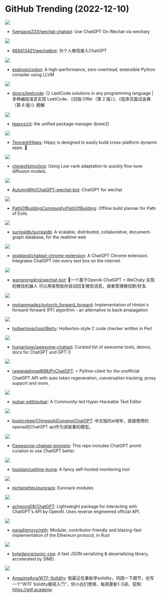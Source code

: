 # GitHub Trending (2022-12-10)

![](https://img.shields.io/badge/TypeScript-New%20750-green?style=flat-square&logo=appveyor)
- [fuergaosi233/wechat-chatgpt](https://github.com/fuergaosi233/wechat-chatgpt): Use ChatGPT On Wechat via wechaty

![](https://img.shields.io/badge/Go-New%20145-green?style=flat-square&logo=appveyor)
- [869413421/wechatbot](https://github.com/869413421/wechatbot): 为个人微信接入ChatGPT

![](https://img.shields.io/badge/C%2B%2B-New%20491-green?style=flat-square&logo=appveyor)
- [exaloop/codon](https://github.com/exaloop/codon): A high-performance, zero-overhead, extensible Python compiler using LLVM

![](https://img.shields.io/badge/Java-New%20440-green?style=flat-square&logo=appveyor)
- [doocs/leetcode](https://github.com/doocs/leetcode): 😏 LeetCode solutions in any programming language | 多种编程语言实现 LeetCode、《剑指 Offer（第 2 版）》、《程序员面试金典（第 6 版）》题解

![](https://img.shields.io/badge/TypeScript-New%20667-green?style=flat-square&logo=appveyor)
- [teaxyz/cli](https://github.com/teaxyz/cli): the unified package manager (brew2)

![](https://img.shields.io/badge/C%2B%2B-New%2094-green?style=flat-square&logo=appveyor)
- [Tencent/Hippy](https://github.com/Tencent/Hippy): Hippy is designed to easily build cross-platform dynamic apps. 👏

![](https://img.shields.io/badge/Jupyter%20Notebook-New%2045-green?style=flat-square&logo=appveyor)
- [cloneofsimo/lora](https://github.com/cloneofsimo/lora): Using Low-rank adaptation to quickly fine-tune diffusion models.

![](https://img.shields.io/badge/TypeScript-New%20151-green?style=flat-square&logo=appveyor)
- [AutumnWhj/ChatGPT-wechat-bot](https://github.com/AutumnWhj/ChatGPT-wechat-bot): ChatGPT for wechat

![](https://img.shields.io/badge/Lua-New%209-green?style=flat-square&logo=appveyor)
- [PathOfBuildingCommunity/PathOfBuilding](https://github.com/PathOfBuildingCommunity/PathOfBuilding): Offline build planner for Path of Exile.

![](https://img.shields.io/badge/Rust-New%2056-green?style=flat-square&logo=appveyor)
- [surrealdb/surrealdb](https://github.com/surrealdb/surrealdb): A scalable, distributed, collaborative, document-graph database, for the realtime web

![](https://img.shields.io/badge/JavaScript-New%2088-green?style=flat-square&logo=appveyor)
- [gragland/chatgpt-chrome-extension](https://github.com/gragland/chatgpt-chrome-extension): A ChatGPT Chrome extension. Integrates ChatGPT into every text box on the internet.

![](https://img.shields.io/badge/JavaScript-New%2037-green?style=flat-square&logo=appveyor)
- [wangrongding/wechat-bot](https://github.com/wangrongding/wechat-bot): 🤖一个基于OpenAi ChatGPT + WeChaty 实现的微信机器人 可以用来帮助你自动回复微信消息，或者管理微信群/好友.

![](https://img.shields.io/badge/Python-New%2040-green?style=flat-square&logo=appveyor)
- [mohammadpz/pytorch_forward_forward](https://github.com/mohammadpz/pytorch_forward_forward): Implementation of Hinton's forward-forward (FF) algorithm - an alternative to back-propagation

![](https://img.shields.io/badge/Perl-New%207-green?style=flat-square&logo=appveyor)
- [holbertonschool/Betty](https://github.com/holbertonschool/Betty): Holberton-style C code checker written in Perl

![](https://img.shields.io/badge/none-New%20321-green?style=flat-square&logo=appveyor)
- [humanloop/awesome-chatgpt](https://github.com/humanloop/awesome-chatgpt): Curated list of awesome tools, demos, docs for ChatGPT and GPT-3

![](https://img.shields.io/badge/Python-New%20312-green?style=flat-square&logo=appveyor)
- [rawandahmad698/PyChatGPT](https://github.com/rawandahmad698/PyChatGPT): ⚡️ Python client for the unofficial ChatGPT API with auto token regeneration, conversation tracking, proxy support and more.

![](https://img.shields.io/badge/JavaScript-New%2042-green?style=flat-square&logo=appveyor)
- [pulsar-edit/pulsar](https://github.com/pulsar-edit/pulsar): A Community-led Hyper-Hackable Text Editor

![](https://img.shields.io/badge/Python-New%20117-green?style=flat-square&logo=appveyor)
- [bupticybee/ChineseAiDungeonChatGPT](https://github.com/bupticybee/ChineseAiDungeonChatGPT): 中文版的ai地牢，直接使用的openai的ChatGPT api作为讲故事的模型。

![](https://img.shields.io/badge/none-New%20243-green?style=flat-square&logo=appveyor)
- [f/awesome-chatgpt-prompts](https://github.com/f/awesome-chatgpt-prompts): This repo includes ChatGPT promt curation to use ChatGPT better.

![](https://img.shields.io/badge/JavaScript-New%20144-green?style=flat-square&logo=appveyor)
- [louislam/uptime-kuma](https://github.com/louislam/uptime-kuma): A fancy self-hosted monitoring tool

![](https://img.shields.io/badge/C%2B%2B-New%206-green?style=flat-square&logo=appveyor)
- [pichenettes/eurorack](https://github.com/pichenettes/eurorack): Eurorack modules

![](https://img.shields.io/badge/Python-New%20769-green?style=flat-square&logo=appveyor)
- [acheong08/ChatGPT](https://github.com/acheong08/ChatGPT): Lightweight package for interacting with ChatGPT's API by OpenAI. Uses reverse engineered official API.

![](https://img.shields.io/badge/C-New%20122-green?style=flat-square&logo=appveyor)
- [paradigmxyz/reth](https://github.com/paradigmxyz/reth): Modular, contributor-friendly and blazing-fast implementation of the Ethereum protocol, in Rust

![](https://img.shields.io/badge/C%2B%2B-New%2025-green?style=flat-square&logo=appveyor)
- [bytedance/sonic-cpp](https://github.com/bytedance/sonic-cpp): A fast JSON serializing & deserializing library, accelerated by SIMD.

![](https://img.shields.io/badge/Solidity-New%2033-green?style=flat-square&logo=appveyor)
- [AmazingAng/WTF-Solidity](https://github.com/AmazingAng/WTF-Solidity): 我最近在重新学solidity，巩固一下细节，也写一个“WTF Solidity极简入门”，供小白们使用，每周更新1-3讲。官网: https://wtf.academy

